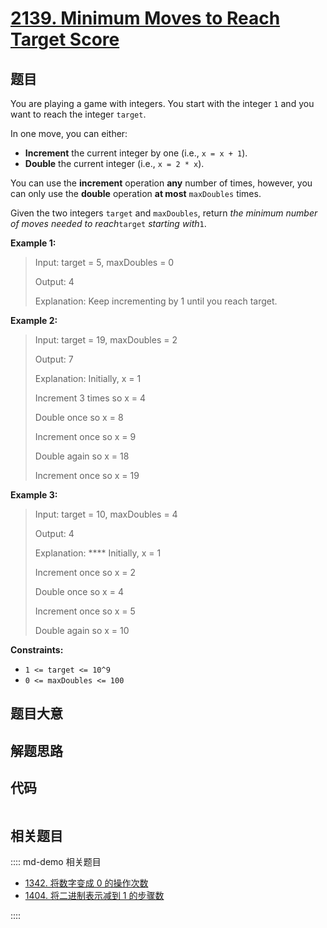 # [2139. Minimum Moves to Reach Target Score](https://leetcode.com/problems/minimum-moves-to-reach-target-score/)

## 题目

You are playing a game with integers. You start with the integer `1` and you
want to reach the integer `target`.

In one move, you can either:

- **Increment** the current integer by one (i.e., `x = x + 1`).
- **Double** the current integer (i.e., `x = 2 * x`).

You can use the **increment** operation **any** number of times, however, you
can only use the **double** operation **at most** `maxDoubles` times.

Given the two integers `target` and `maxDoubles`, return _the minimum number
of moves needed to reach_`target` _starting with_`1`.

**Example 1:**

> Input: target = 5, maxDoubles = 0
>
> Output: 4
>
> Explanation: Keep incrementing by 1 until you reach target.

**Example 2:**

> Input: target = 19, maxDoubles = 2
>
> Output: 7
>
> Explanation: Initially, x = 1
>
> Increment 3 times so x = 4
>
> Double once so x = 8
>
> Increment once so x = 9
>
> Double again so x = 18
>
> Increment once so x = 19

**Example 3:**

> Input: target = 10, maxDoubles = 4
>
> Output: 4
>
> Explanation: \*\*\*\* Initially, x = 1
>
> Increment once so x = 2
>
> Double once so x = 4
>
> Increment once so x = 5
>
> Double again so x = 10

**Constraints:**

- `1 <= target <= 10^9`
- `0 <= maxDoubles <= 100`

## 题目大意

## 解题思路

## 代码

```javascript

```

## 相关题目

:::: md-demo 相关题目

- [1342. 将数字变成 0 的操作次数](https://leetcode.com/problems/number-of-steps-to-reduce-a-number-to-zero)
- [1404. 将二进制表示减到 1 的步骤数](https://leetcode.com/problems/number-of-steps-to-reduce-a-number-in-binary-representation-to-one)

::::
